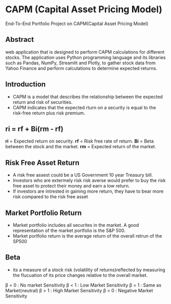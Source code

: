 # CAPM (Capital Asset Pricing Model)
End-To-End Portfolio Project on CAPM(Capital Asset Pricing Model)

## Abstract
web application that is designed to perform CAPM calculations for different stocks. The application uses Python programming language and its libraries such as Pandas, NumPy, Streamlit and Plotly, to gather stock data from Yahoo Finance and perform calculations to determine expected returns.


## Introduction
* CAPM is a model that describes the relationship between the expected return and risk of securities.
* CAPM indicates that the expected rturn on a security is equal to the risk-free return plus risk premium.

## ri = rf + Bi(rm - rf)

**ri** = Expected return on security.
**rf** = Risk free rate of return.
**Bi** = Beta between the stock and the market.
**rm** = Expected return of the market.


## Risk Free Asset Return
* A risk free assest could be a US Government 10 year Treasury bill.
* Investors who are extermely risk risk averse would prefer to buy the risk free asset to protect their money and earn a low return.
* If investors are intrested in gaining more return, they have to bear more risk compared to the risk free asset

## Market Portfolio Return
* Market portfolio includes all securites in the market.  A good representation of the market portfolio is the S&P 500.
* Market portfolio return is the average return of the overall retrun of the SP500

## Beta
* its a measure of a stock risk (volatility of returns)reflected by measuring the flucuation of its price changes relative to the overall market.

β = 0 : No market Sensitivity
β < 1 : Low Market Sensitivity
β = 1 : Same as Market(neutral)
β > 1 : High Market Sensitivity
β < 0 : Negative Market Sensitivity


